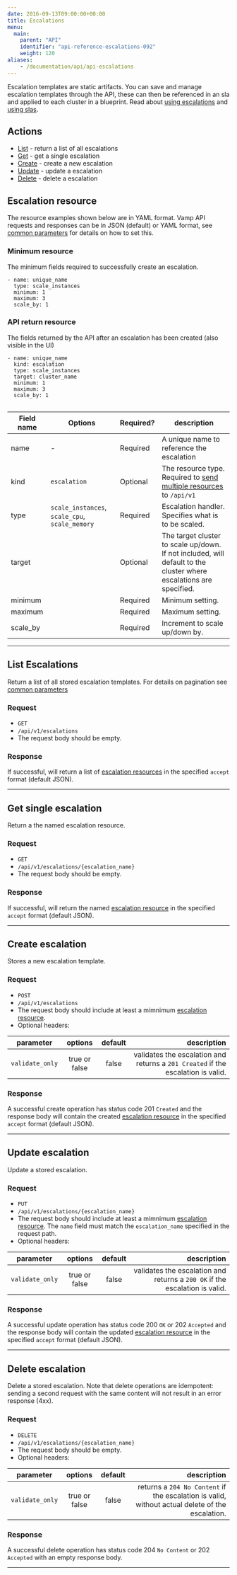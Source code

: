```yaml
---
date: 2016-09-13T09:00:00+00:00
title: Escalations
menu:
  main:
    parent: "API"
    identifier: "api-reference-escalations-092"
    weight: 120
aliases:
    - /documentation/api/api-escalations
---
```

Escalation templates are static artifacts. You can save and manage escalation templates through the API, these can then be referenced in an sla and applied to each cluster in a blueprint. Read about [using escalations](documentation/using-vamp/escalations/) and [using slas](documentation/using-vamp/sla/).

## Actions
 
 * [List](/documentation/api/v0.9.2/api-escalations/#list-escalations) - return a list of all escalations
 * [Get](/documentation/api/v0.9.2/api-escalations/#get-single-escalation) - get a single escalation
 * [Create](/documentation/api/v0.9.2/api-escalations/#create-escalation) - create a new escalation 
 * [Update](/documentation/api/v0.9.2/api-escalations/#update-escalation) - update a escalation
 * [Delete](/documentation/api/v0.9.2/api-escalations/#delete-escalation) - delete a escalation

## Escalation resource

The resource examples shown below are in YAML format. Vamp API requests and responses can be in JSON (default) or YAML format, see [common parameters](/documentation/api/v0.9.2/using-the-api) for details on how to set this. 

### Minimum resource
The minimum fields required to successfully create an escalation.

```
- name: unique_name
  type: scale_instances
  minimum: 1
  maximum: 3
  scale_by: 1
```

### API return resource
The fields returned by the API after an escalation has been created (also visible in the UI)

```
- name: unique_name
  kind: escalation
  type: scale_instances
  target: cluster_name
  minimum: 1
  maximum: 3
  scale_by: 1
   
```

 Field name    | Options | Required?  | description          
 -----------------|-----|------|------
 name |  -  |  Required  | A unique name to reference the escalation
 kind |  `escalation`  |  Optional  | The resource type. Required to [send multiple resources](/documentation/api/v0.9.2/api-reference/#send-multiple-resources-post-put-and-delete) to `/api/v1`
 type |  `scale_instances`, `scale_cpu`, `scale_memory`  |  Required  |  Escalation handler. Specifies what is to be scaled.
 target |    | Optional   | The target cluster to scale up/down. If not included, will default to the cluster where escalations are specified.
 minimum |    | Required  | Minimum setting.
 maximum |    | Required   |  Maximum setting.
 scale_by |    |  Required   | Increment to scale up/down by.
    
-----------------

## List Escalations

Return a list of all stored escalation templates. For details on pagination see [common parameters](/documentation/api/v0.9.2/using-the-api)

### Request
* `GET` 
* `/api/v1/escalations`
* The request body should be empty.

### Response
If successful, will return a list of [escalation resources](/documentation/api/v0.9.2/api-escalations/#escalation-resource) in the specified `accept` format (default JSON).  

-----------------

## Get single escalation

Return a the named escalation resource.

### Request
* `GET` 
* `/api/v1/escalations/{escalation_name}`
* The request body should be empty.

### Response
If successful, will return the named [escalation resource](/documentation/api/v0.9.2/api-escalations/#escalation-resource) in the specified `accept` format (default JSON).  

-----------------

## Create escalation

Stores a new escalation template.

### Request
* `POST` 
* `/api/v1/escalations`
* The request body should include at least a mimnimum [escalation resource](/documentation/api/v0.9.2/api-escalations/#escalation-resource).
* Optional headers:

| parameter     | options           | default          | description       |
| ------------- |:-----------------:|:----------------:| -----------------:|
| `validate_only` | true or false     | false            | validates the escalation and returns a `201 Created` if the escalation is valid. 


### Response
A successful create operation has status code 201 `Created` and the response body will contain the created [escalation resource](/documentation/api/v0.9.2/api-escalations/#escalation-resource) in the specified `accept` format (default JSON). 

-----------------

## Update escalation

Update a stored escalation.

### Request
* `PUT` 
* `/api/v1/escalations/{escalation_name}`
* The request body should include at least a mimnimum [escalation resource](/documentation/api/v0.9.2/api-escalations/#escalation-resource). The `name` field must match the `escalation_name` specified in the request path.
* Optional headers:

| parameter     | options           | default          | description      |
| ------------- |:-----------------:|:----------------:| ----------------:|
| `validate_only` | true or false     | false            | validates the escalation and returns a `200 OK` if the escalation is valid.


### Response
A successful update operation has status code 200 `OK` or 202 `Accepted` and the response body will contain the updated [escalation resource](/documentation/api/v0.9.2/api-escalations/#escalation-resource) in the specified `accept` format (default JSON).

-----------------

## Delete escalation

Delete a stored escalation. Note that delete operations are idempotent: sending a second request with the same content will not result in an error response (4xx).

### Request
* `DELETE` 
* `/api/v1/escalations/{escalation_name}`
* The request body should be empty.
* Optional headers:

| parameter     | options           | default          | description      |
| ------------- |:-----------------:|:----------------:| ----------------:|
| `validate_only` | true or false     | false            | returns a `204 No Content` if the escalation is valid, without actual delete of the escalation.


### Response
A successful delete operation has status code 204 `No Content` or 202 `Accepted` with an empty response body.

-----------------